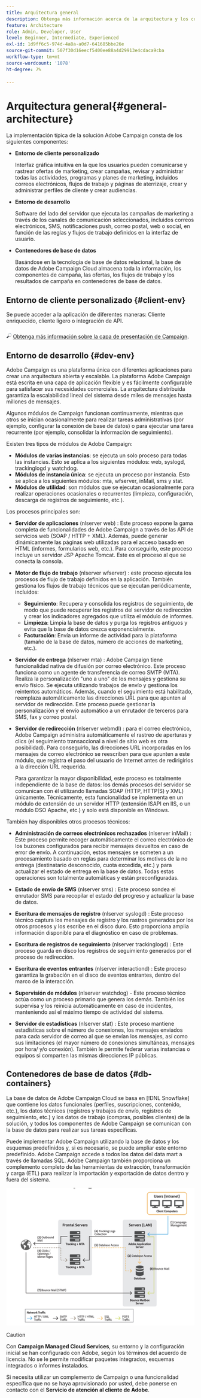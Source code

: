 ```yaml
---
title: Arquitectura general
description: Obtenga más información acerca de la arquitectura y los componentes de Adobe Campaign. Obtenga más información acerca de cómo personalizar la consola de clientes y el entorno.
feature: Architecture
role: Admin, Developer, User
level: Beginner, Intermediate, Experienced
exl-id: 1d9ff6c5-974d-4a8a-a0d7-641685bbe26e
source-git-commit: 507f30d16eecf5400ee88a4d29913e4cdaca9cba
workflow-type: tm+mt
source-wordcount: '1078'
ht-degree: 7%

---
```


# Arquitectura general{#general-architecture}

La implementación típica de la solución Adobe Campaign consta de los siguientes componentes:

* **Entorno de cliente personalizado**

   Interfaz gráfica intuitiva en la que los usuarios pueden comunicarse y rastrear ofertas de marketing, crear campañas, revisar y administrar todas las actividades, programas y planes de marketing, incluidos correos electrónicos, flujos de trabajo y páginas de aterrizaje, crear y administrar perfiles de cliente y crear audiencias.

* **Entorno de desarrollo**

   Software del lado del servidor que ejecuta las campañas de marketing a través de los canales de comunicación seleccionados, incluidos correos electrónicos, SMS, notificaciones push, correo postal, web o social, en función de las reglas y flujos de trabajo definidos en la interfaz de usuario.

* **Contenedores de base de datos**

   Basándose en la tecnología de base de datos relacional, la base de datos de Adobe Campaign Cloud almacena toda la información, los componentes de campaña, las ofertas, los flujos de trabajo y los resultados de campaña en contenedores de base de datos.

## Entorno de cliente personalizado {#client-env}

Se puede acceder a la aplicación de diferentes maneras: Cliente enriquecido, cliente ligero o integración de API.

![](../assets/do-not-localize/glass.png) [Obtenga más información sobre la capa de presentación de Campaign](../start/ac-components.md).

## Entorno de desarrollo {#dev-env}

Adobe Campaign es una plataforma única con diferentes aplicaciones para crear una arquitectura abierta y escalable. La plataforma Adobe Campaign está escrita en una capa de aplicación flexible y es fácilmente configurable para satisfacer sus necesidades comerciales. La arquitectura distribuida garantiza la escalabilidad lineal del sistema desde miles de mensajes hasta millones de mensajes.

Algunos módulos de Campaign funcionan continuamente, mientras que otros se inician ocasionalmente para realizar tareas administrativas (por ejemplo, configurar la conexión de base de datos) o para ejecutar una tarea recurrente (por ejemplo, consolidar la información de seguimiento).

Existen tres tipos de módulos de Adobe Campaign:

* **Módulos de varias instancias**: se ejecuta un solo proceso para todas las instancias. Esto se aplica a los siguientes módulos: web, syslogd, trackinglogd y watchdog.
* **Módulos de instancia única**: se ejecuta un proceso por instancia. Esto se aplica a los siguientes módulos: mta, wfserver, inMail, sms y stat.
* **Módulos de utilidad**: son módulos que se ejecutan ocasionalmente para realizar operaciones ocasionales o recurrentes (limpieza, configuración, descarga de registros de seguimiento, etc.).

Los procesos principales son:

* **Servidor de aplicaciones** (nlserver web) : Este proceso expone la gama completa de funcionalidades de Adobe Campaign a través de las API de servicios web (SOAP / HTTP + XML). Además, puede generar dinámicamente las páginas web utilizadas para el acceso basado en HTML (informes, formularios web, etc.). Para conseguirlo, este proceso incluye un servidor JSP Apache Tomcat. Este es el proceso al que se conecta la consola.

* **Motor de flujo de trabajo** (nlserver wfserver) : este proceso ejecuta los procesos de flujo de trabajo definidos en la aplicación. También gestiona los flujos de trabajo técnicos que se ejecutan periódicamente, incluidos:

   * **Seguimiento**: Recupera y consolida los registros de seguimiento, de modo que puede recuperar los registros del servidor de redirección y crear los indicadores agregados que utiliza el módulo de informes.
   * **Limpieza**: Limpia la base de datos y purga los registros antiguos y evita que la base de datos crezca exponencialmente.
   * **Facturación**: Envía un informe de actividad para la plataforma (tamaño de la base de datos, número de acciones de marketing, etc.).

* **Servidor de entrega** (nlserver mta) : Adobe Campaign tiene funcionalidad nativa de difusión por correo electrónico. Este proceso funciona como un agente de transferencia de correo SMTP (MTA). Realiza la personalización &quot;uno a uno&quot; de los mensajes y gestiona su envío físico. Se ejecuta utilizando trabajos de envío y gestiona los reintentos automáticos. Además, cuando el seguimiento está habilitado, reemplaza automáticamente las direcciones URL para que apunten al servidor de redirección. Este proceso puede gestionar la personalización y el envío automático a un enrutador de terceros para SMS, fax y correo postal.

* **Servidor de redirección** (nlserver webmdl) : para el correo electrónico, Adobe Campaign administra automáticamente el rastreo de aperturas y clics (el seguimiento transaccional a nivel de sitio web es otra posibilidad). Para conseguirlo, las direcciones URL incorporadas en los mensajes de correo electrónico se reescriben para que apunten a este módulo, que registra el paso del usuario de Internet antes de redirigirlos a la dirección URL requerida.

   Para garantizar la mayor disponibilidad, este proceso es totalmente independiente de la base de datos: los demás procesos del servidor se comunican con él utilizando llamadas SOAP (HTTP, HTTP(S) y XML) únicamente. Técnicamente, esta funcionalidad se implementa en un módulo de extensión de un servidor HTTP (extensión ISAPI en IIS, o un módulo DSO Apache, etc.) y solo está disponible en Windows.

También hay disponibles otros procesos técnicos:

* **Administración de correos electrónicos rechazados** (nlserver inMail) : Este proceso permite recoger automáticamente el correo electrónico de los buzones configurados para recibir mensajes devueltos en caso de error de envío. A continuación, estos mensajes se someten a un procesamiento basado en reglas para determinar los motivos de la no entrega (destinatario desconocido, cuota excedida, etc.) y para actualizar el estado de entrega en la base de datos. Todas estas operaciones son totalmente automáticas y están preconfiguradas.

* **Estado de envío de SMS** (nlserver sms) : Este proceso sondea el enrutador SMS para recopilar el estado del progreso y actualizar la base de datos.

* **Escritura de mensajes de registro** (nlserver syslogd) : Este proceso técnico captura los mensajes de registro y los rastros generados por los otros procesos y los escribe en el disco duro. Esto proporciona amplia información disponible para el diagnóstico en caso de problemas.

* **Escritura de registros de seguimiento** (nlserver trackinglogd) : Este proceso guarda en disco los registros de seguimiento generados por el proceso de redirección.

* **Escritura de eventos entrantes** (nlserver interactiond) : Este proceso garantiza la grabación en el disco de eventos entrantes, dentro del marco de la interacción.

* **Supervisión de módulos** (nlserver watchdog) - Este proceso técnico actúa como un proceso primario que genera los demás. También los supervisa y los reinicia automáticamente en caso de incidentes, manteniendo así el máximo tiempo de actividad del sistema.

* **Servidor de estadísticas** (nlserver stat) : Este proceso mantiene estadísticas sobre el número de conexiones, los mensajes enviados para cada servidor de correo al que se envían los mensajes, así como sus limitaciones (el mayor número de conexiones simultáneas, mensajes por hora/ y/o conexión). También le permite federar varias instancias o equipos si comparten las mismas direcciones IP públicas.

## Contenedores de base de datos {#db-containers}

La base de datos de Adobe Campaign Cloud se basa en [!DNL Snowflake] que contiene los datos funcionales (perfiles, suscripciones, contenido, etc.), los datos técnicos (registros y trabajos de envío, registros de seguimiento, etc.) y los datos de trabajo (compras, posibles clientes) de la solución, y todos los componentes de Adobe Campaign se comunican con la base de datos para realizar sus tareas específicas.

Puede implementar Adobe Campaign utilizando la base de datos y los esquemas predefinidos y, si es necesario, se puede ampliar este entorno predefinido. Adobe Campaign accede a todos los datos del data mart a través de llamadas SQL. Adobe Campaign también proporciona un complemento completo de las herramientas de extracción, transformación y carga (ETL) para realizar la importación y exportación de datos dentro y fuera del sistema.

![](assets/data-flow-diagram.png)


>[!CAUTION]
>
>Con **Campaign Managed Cloud Services**, su entorno y la configuración inicial se han configurado con Adobe, según los términos del acuerdo de licencia. No se le permite modificar paquetes integrados, esquemas integrados o informes instalados.
>
>Si necesita utilizar un complemento de Campaign o una funcionalidad específica que no se haya aprovisionado por usted, debe ponerse en contacto con el **Servicio de atención al cliente de Adobe**.